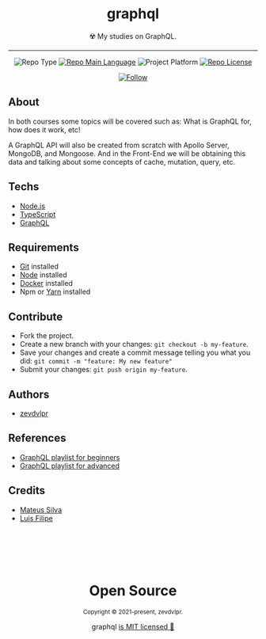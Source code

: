 <div align="center">  
  <h1>graphql</h1>  
  <p>☢️ My studies on GraphQL.</p>    
  <hr />    
  <p>
      <img src="https://img.shields.io/badge/type-studie-purple" alt="Repo Type" />
      <a href="https://www.typescriptlang.org/"><img src="https://img.shields.io/badge/language-typescript-blue" alt="Repo Main Language" /></a>
      <img src="https://img.shields.io/badge/platform-backend-blueviolet" alt="Project Platform" />      
      <a href="https://github.com/zevdvlpr-studies/graphql/tree/main/LICENSE"><img src="https://img.shields.io/github/license/zevdvlpr-studies/graphql?color=red&label=license" alt="Repo License" /></a>
  </p>     
  <p><a href="https://www.linkedin.com/in/zevdvlpr" target="_blank"><img src="https://img.shields.io/twitter/url?label=Connect%20%40zevdvlpr&logo=linkedin&url=https%3A%2F%2Fwww.twitter.com%2zevdvlpr%2F" alt="Follow" /></a><p>
</div>

## About

In both courses some topics will be covered such as: What is GraphQL for, how does it work, etc!

A GraphQL API will also be created from scratch with Apollo Server, MongoDB, and Mongoose. And in the Front-End we will be obtaining this data and talking about some concepts of cache, mutation, query, etc.

## Techs

- [Node.js](https://nodejs.org)
- [TypeScript](https://www.typescriptlang.org)
- [GraphQL](https://graphql.org/)

## Requirements

- [Git](https://git-scm.com/) installed
- [Node](https://node.js.org/) installed
- [Docker](https://www.docker.com/) installed
- Npm or [Yarn](https://yarnpkg.com/) installed

## Contribute

- Fork the project.
- Create a new branch with your changes: `git checkout -b my-feature`.
- Save your changes and create a commit message telling you what you did: `git commit -m "feature: My new feature"`
- Submit your changes: `git push origin my-feature`.

## Authors

- [zevdvlpr](https://github.com/zevdvlpr)

## References

- [GraphQL playlist for beginners](https://www.youtube.com/watch?v=7RoHxSGVAdU&list=PLPXWI3llyMiK9uw7tfljM2hnQl2qu6CeT&ab_channel=MateusSilva)
- [GraphQL playlist for advanced](https://www.youtube.com/playlist?list=PLgR7SB9A86BHtHiJXZ3R2j6DoyL0a0-Ix)

## Credits

- [Mateus Silva](https://github.com/maateusilva)
- [Luis Filipe](https://github.com/LuisFilipePedroso)

<br>
<br>
<br>
<br>

<div align="center">
  <h1>Open Source</h1>
  <sub>Copyright © 2021-present, zevdvlpr.</sub>  
  <p>graphql <a href="https://github.com/zevdvlpr-studies/graphql/tree/main/LICENSE">is MIT licensed 💖</a></p> 
</div>

